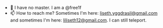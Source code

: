 - 👋 I have no master. I am a @free1f
- 📫 How to reach me? 
  Sometimes I'm here: liseth.yggdrasil@gmail.com and sometimes I'm here: liliseth12@gmail.com. 
  I can still teleport.

<!---
free1f/free1f is a ✨ special ✨ repository because its `README.md` (this file) appears on your GitHub profile.
You can click the Preview link to take a look at your changes.
--->
